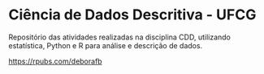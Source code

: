 # Ciência de Dados Descritiva - UFCG

Repositório das atividades realizadas na disciplina CDD, utilizando estatística, Python e R para análise e descrição de dados.

https://rpubs.com/deborafb
